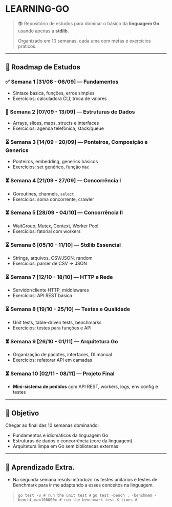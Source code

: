 # LEARNING-GO

> 📚 Repositório de estudos para dominar o básico da **linguagem Go** usando apenas a **stdlib**.  
>
> Organizado em 10 semanas, cada uma com metas e exercícios práticos.

---

## 📅 Roadmap de Estudos

### ✅ Semana 1 [31/08 - 06/09] — Fundamentos
- Sintaxe básica, funções, erros simples  
- Exercícios: calculadora CLI, troca de valores  

### 🚀 Semana 2 [07/09 - 13/09] — Estruturas de Dados
- Arrays, slices, maps, structs e interfaces  
- Exercícios: agenda telefônica, stack/queue  

### ⏳ Semana 3 [14/09 - 20/09] — Ponteiros, Composição e Generics
- Ponteiros, embedding, generics básicos  
- Exercícios: set genérico, função `Max`  

### ⏳ Semana 4 [21/09 - 27/09] — Concorrência I
- Goroutines, channels, `select`  
- Exercícios: soma concorrente, crawler  

### ⏳ Semana 5 [28/09 - 04/10] — Concorrência II
- WaitGroup, Mutex, Context, Worker Pool  
- Exercícios: fatorial com workers  

### ⏳ Semana 6 [05/10 - 11/10] — Stdlib Essencial
- Strings, arquivos, CSV/JSON, random  
- Exercícios: parser de CSV → JSON  

### ⏳ Semana 7 [12/10 - 18/10] — HTTP e Rede
- Servidor/cliente HTTP, middlewares  
- Exercícios: API REST básica  

### ⏳ Semana 8 [19/10 - 25/10] — Testes e Qualidade
- Unit tests, table-driven tests, benchmarks  
- Exercícios: testes para funções e API  

### ⏳ Semana 9 [26/10 - 01/11] — Arquitetura Go
- Organização de pacotes, interfaces, DI manual  
- Exercícios: refatorar API em camadas  

### ⏳ Semana 10 [02/11 - 08/11] — Projeto Final
- **Mini-sistema de pedidos** com API REST, workers, logs, env config e testes  

---

## 🎯 Objetivo
Chegar ao final das 10 semanas dominando:
- Fundamentos e idiomáticos da linguagem Go  
- Estruturas de dados e concorrência (core da linguagem)  
- Arquitetura limpa em Go sem bibliotecas externas  

---

## 📅 Aprendizado Extra.
- Na segunda semana resolvi introduzir os testes unitarios e testes de Benchmark para ir me adaptando a esses conceitos na linguagem.
> `go test -v # run the unit test #`
> `go test -bench . -benchmem -benchtime=100000x # run the benchmark test X times #`